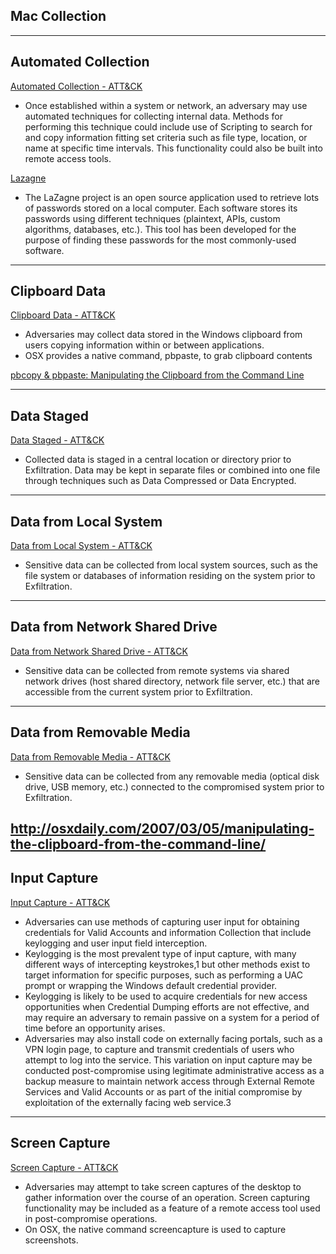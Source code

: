 ## Mac Collection

------------------------------- 
## Automated Collection
[Automated Collection - ATT&CK](https://attack.mitre.org/wiki/Technique/T1119)
* Once established within a system or network, an adversary may use automated techniques for collecting internal data. Methods for performing this technique could include use of Scripting to search for and copy information fitting set criteria such as file type, location, or name at specific time intervals. This functionality could also be built into remote access tools. 


[Lazagne](https://github.com/AlessandroZ/LaZagne)
* The LaZagne project is an open source application used to retrieve lots of passwords stored on a local computer. Each software stores its passwords using different techniques (plaintext, APIs, custom algorithms, databases, etc.). This tool has been developed for the purpose of finding these passwords for the most commonly-used software.





------------------------------- 
## Clipboard Data
[Clipboard Data - ATT&CK](https://attack.mitre.org/wiki/Technique/T1115)
* Adversaries may collect data stored in the Windows clipboard from users copying information within or between applications. 
* OSX provides a native command, pbpaste, to grab clipboard contents

[pbcopy & pbpaste: Manipulating the Clipboard from the Command Line](http://osxdaily.com/2007/03/05/manipulating-the-clipboard-from-the-command-line/)




------------------------------- 
## Data Staged
[Data Staged - ATT&CK](https://attack.mitre.org/wiki/Technique/T1074)
* Collected data is staged in a central location or directory prior to Exfiltration. Data may be kept in separate files or combined into one file through techniques such as Data Compressed or Data Encrypted. 







------------------------------- 
## Data from Local System
[Data from Local System - ATT&CK](https://attack.mitre.org/wiki/Technique/T1005)
* Sensitive data can be collected from local system sources, such as the file system or databases of information residing on the system prior to Exfiltration. 








------------------------------- 
## Data from Network Shared Drive
[Data from Network Shared Drive - ATT&CK](https://attack.mitre.org/wiki/Technique/T1039)
* Sensitive data can be collected from remote systems via shared network drives (host shared directory, network file server, etc.) that are accessible from the current system prior to Exfiltration.






------------------------------- 
## Data from Removable Media
[Data from Removable Media - ATT&CK](https://attack.mitre.org/wiki/Technique/T1025)
* Sensitive data can be collected from any removable media (optical disk drive, USB memory, etc.) connected to the compromised system prior to Exfiltration. 






http://osxdaily.com/2007/03/05/manipulating-the-clipboard-from-the-command-line/
------------------------------- 
## Input Capture
[Input Capture - ATT&CK](https://attack.mitre.org/wiki/Technique/T1056)
* Adversaries can use methods of capturing user input for obtaining credentials for Valid Accounts and information Collection that include keylogging and user input field interception.
* Keylogging is the most prevalent type of input capture, with many different ways of intercepting keystrokes,1 but other methods exist to target information for specific purposes, such as performing a UAC prompt or wrapping the Windows default credential provider. 
* Keylogging is likely to be used to acquire credentials for new access opportunities when Credential Dumping efforts are not effective, and may require an adversary to remain passive on a system for a period of time before an opportunity arises. 
* Adversaries may also install code on externally facing portals, such as a VPN login page, to capture and transmit credentials of users who attempt to log into the service. This variation on input capture may be conducted post-compromise using legitimate administrative access as a backup measure to maintain network access through External Remote Services and Valid Accounts or as part of the initial compromise by exploitation of the externally facing web service.3 






------------------------------- 
## Screen Capture
[Screen Capture - ATT&CK](https://attack.mitre.org/wiki/Technique/T1113)
* Adversaries may attempt to take screen captures of the desktop to gather information over the course of an operation. Screen capturing functionality may be included as a feature of a remote access tool used in post-compromise operations. 
* On OSX, the native command screencapture is used to capture screenshots. 




